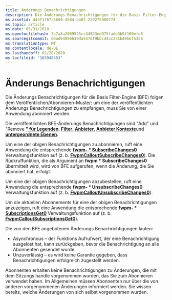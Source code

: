 ```yaml
---
title: Änderungs Benachrichtigungen
description: Die Änderungs Benachrichtigungen für die Basis Filter-Engine (BFE) folgen dem Veröffentlichen/Abonnieren-Muster.
ms.assetid: 443f1767-5694-4584-ba0f-229275900774
ms.topic: article
ms.date: 05/31/2018
ms.openlocfilehash: 3c7a3a2069525cc44823ed975fade3b5f100efd8
ms.sourcegitcommit: 60ad94096619da5476f9bbcd4cc231b40b6f5358
ms.translationtype: MT
ms.contentlocale: de-DE
ms.lasthandoff: 02/20/2020
ms.locfileid: "103948453"
---
```

# <a name="change-notifications"></a>Änderungs Benachrichtigungen

Die Änderungs Benachrichtigungen für die Basis Filter-Engine (BFE) folgen dem Veröffentlichen/Abonnieren-Muster: um eine der veröffentlichten Änderungs Benachrichtigungen zu empfangen, muss Sie von einer Anwendung abonniert werden.

Die veröffentlichten BFE-Änderungs Benachrichtigungen sind "Add" und "Remove [**" für Legenden**](/windows/desktop/api/Fwpmtypes/ns-fwpmtypes-fwpm_callout_subscription0), [**Filter**](/windows/desktop/api/Fwpmtypes/ns-fwpmtypes-fwpm_filter_subscription0), [**Anbieter**](/windows/desktop/api/Fwpmtypes/ns-fwpmtypes-fwpm_provider_subscription0), [**Anbieter Kontexte**](/windows/desktop/api/Fwpmtypes/ns-fwpmtypes-fwpm_provider_context_subscription0)und [**untergeordnete Ebenen**](/windows/desktop/api/Fwpmtypes/ns-fwpmtypes-fwpm_sublayer_subscription0).

Um eine der obigen Benachrichtigungen zu abonnieren, ruft eine Anwendung die entsprechende [**fwpm- \* SubscribeChanges0**](fwp-mgmt-functions.md) Verwaltungsfunktion auf (z. b. [**FwpmCalloutSubscribeChanges0**](/windows/desktop/api/Fwpmu/nf-fwpmu-fwpmcalloutsubscribechanges0)). Die Rückruffunktion, die als Argument an **fwpm \* SubscribeChanges0** übermittelt wird, wird von BFE aufgerufen, wenn die Änderung, die Sie abonniert hat, erfolgt.

Um eine der obigen Benachrichtigungen abzubestellen, ruft eine Anwendung die entsprechende **fwpm- \* UnsubscribeChanges0** Verwaltungsfunktion auf (z. b. [**FwpmCalloutUnsubscribeChanges0**](/windows/desktop/api/Fwpmu/nf-fwpmu-fwpmcalloutunsubscribechanges0)).

Um die aktuellen Abonnements für eine der obigen Benachrichtigungen anzuzeigen, ruft eine Anwendung die entsprechende [**fwpm- \* SubscriptionsGet0**](fwp-mgmt-functions.md) Verwaltungsfunktion auf (z. b. [**FwpmCalloutSubscriptionsGet0**](/windows/desktop/api/Fwpmu/nf-fwpmu-fwpmcalloutsubscriptionsget0)).

Die von den BFE angebotenen Änderungs Benachrichtigungen lauten:

-   Asynchronous – der Funktions Aufrufwert, der eine Benachrichtigung ausgelöst hat, kann zurückgeben, bevor die Benachrichtigung an alle Abonnenten gesendet wurde.
-   Unzuverlässig – es wird keine Garantie gegeben, dass Benachrichtigungen erfolgreich zugestellt werden.

Abonnenten erhalten keine Benachrichtigungen zu Änderungen, die mit dem Sitzungs handle vorgenommen wurden, das Sie zum Abonnieren verwendet haben. Im Allgemeinen müssen Abonnenten nur über die von anderen vorgenommenen Änderungen informiert werden. Sie wissen bereits, welche Änderungen von sich selbst vorgenommen wurden.

 

 




